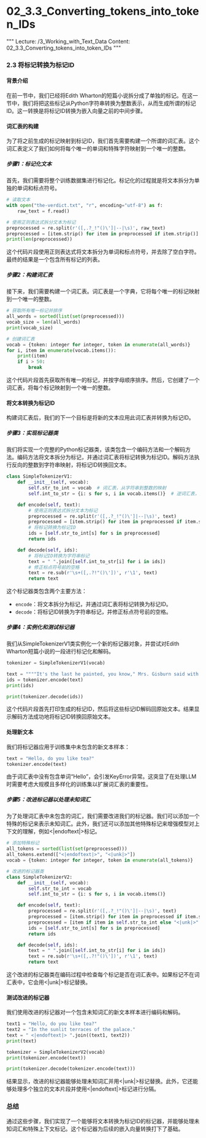 # 02_3.3_Converting_tokens_into_token_IDs

"""
Lecture: /3_Working_with_Text_Data
Content: 02_3.3_Converting_tokens_into_token_IDs
"""

### 2.3 将标记转换为标记ID

#### 背景介绍
在前一节中，我们已经将Edith Wharton的短篇小说拆分成了单独的标记。在这一节中，我们将把这些标记从Python字符串转换为整数表示，从而生成所谓的标记ID。这一转换是将标记ID转换为嵌入向量之前的中间步骤。

#### 词汇表的构建
为了将之前生成的标记映射到标记ID，我们首先需要构建一个所谓的词汇表。这个词汇表定义了我们如何将每个唯一的单词和特殊字符映射到一个唯一的整数。

##### 步骤1：标记化文本
首先，我们需要将整个训练数据集进行标记化。标记化的过程就是将文本拆分为单独的单词和标点符号。

```python
# 读取文本
with open("the-verdict.txt", "r", encoding="utf-8") as f:
    raw_text = f.read()

# 使用正则表达式拆分文本为标记
preprocessed = re.split(r'([,.?_!"()\']|--|\s)', raw_text)
preprocessed = [item.strip() for item in preprocessed if item.strip()]
print(len(preprocessed))
```

这个代码片段使用正则表达式将文本拆分为单词和标点符号，并去除了空白字符。最终的结果是一个包含所有标记的列表。

##### 步骤2：构建词汇表
接下来，我们需要构建一个词汇表。词汇表是一个字典，它将每个唯一的标记映射到一个唯一的整数。

```python
# 获取所有唯一标记并排序
all_words = sorted(list(set(preprocessed)))
vocab_size = len(all_words)
print(vocab_size)

# 创建词汇表
vocab = {token: integer for integer, token in enumerate(all_words)}
for i, item in enumerate(vocab.items()):
    print(item)
    if i > 50:
        break
```

这个代码片段首先获取所有唯一的标记，并按字母顺序排序。然后，它创建了一个词汇表，将每个标记映射到一个唯一的整数。

#### 将文本转换为标记ID
构建词汇表后，我们的下一个目标是将新的文本应用此词汇表并转换为标记ID。

##### 步骤3：实现标记器类
我们将实现一个完整的Python标记器类，该类包含一个编码方法和一个解码方法。编码方法将文本拆分为标记，并通过词汇表将标记转换为标记ID。解码方法执行反向的整数到字符串映射，将标记ID转换回文本。

```python
class SimpleTokenizerV1:
    def __init__(self, vocab):
        self.str_to_int = vocab  # 词汇表，从字符串到整数的映射
        self.int_to_str = {i: s for s, i in vocab.items()}  # 逆词汇表，从整数到字符串的映射

    def encode(self, text):
        # 使用正则表达式拆分文本为标记
        preprocessed = re.split(r'([,.?_!"()\']|--|\s)', text)
        preprocessed = [item.strip() for item in preprocessed if item.strip()]
        # 将标记转换为标记ID
        ids = [self.str_to_int[s] for s in preprocessed]
        return ids

    def decode(self, ids):
        # 将标记ID转换为字符串标记
        text = " ".join([self.int_to_str[i] for i in ids])
        # 修正标点符号前的空格
        text = re.sub(r'\s+([,.?!"()\'])', r'\1', text)
        return text
```

这个标记器类包含两个主要方法：
- `encode`：将文本拆分为标记，并通过词汇表将标记转换为标记ID。
- `decode`：将标记ID转换为字符串标记，并修正标点符号前的空格。

##### 步骤4：实例化和测试标记器
我们从SimpleTokenizerV1类实例化一个新的标记器对象，并尝试对Edith Wharton短篇小说的一段进行标记化和解码。

```python
tokenizer = SimpleTokenizerV1(vocab)

text = """"It's the last he painted, you know," Mrs. Gisburn said with pardonable pride."""
ids = tokenizer.encode(text)
print(ids)

print(tokenizer.decode(ids))
```

这个代码片段首先打印生成的标记ID，然后将这些标记ID解码回原始文本。结果显示解码方法成功地将标记ID转换回原始文本。

#### 处理新文本
我们将标记器应用于训练集中未包含的新文本样本：

```python
text = "Hello, do you like tea?"
tokenizer.encode(text)
```

由于词汇表中没有包含单词“Hello”，会引发KeyError异常。这突显了在处理LLM时需要考虑大规模且多样化的训练集以扩展词汇表的重要性。

##### 步骤5：改进标记器以处理未知词汇
为了处理词汇表中未包含的词汇，我们需要改进我们的标记器。我们可以添加一个特殊的<unk>标记来表示未知词汇。此外，我们还可以添加其他特殊标记来增强模型对上下文的理解，例如<|endoftext|>标记。

```python
# 添加特殊标记
all_tokens = sorted(list(set(preprocessed)))
all_tokens.extend(["<|endoftext|>", "<|unk|>"])
vocab = {token: integer for integer, token in enumerate(all_tokens)}

# 改进的标记器类
class SimpleTokenizerV2:
    def __init__(self, vocab):
        self.str_to_int = vocab
        self.int_to_str = {i: s for s, i in vocab.items()}

    def encode(self, text):
        preprocessed = re.split(r'([,.?_!"()\']|--|\s)', text)
        preprocessed = [item.strip() for item in preprocessed if item.strip()]
        preprocessed = [item if item in self.str_to_int else "<|unk|>" for item in preprocessed]
        ids = [self.str_to_int[s] for s in preprocessed]
        return ids

    def decode(self, ids):
        text = " ".join([self.int_to_str[i] for i in ids])
        text = re.sub(r'\s+([,.?!"()\'])', r'\1', text)
        return text
```

这个改进的标记器类在编码过程中检查每个标记是否在词汇表中。如果标记不在词汇表中，它会用<|unk|>标记替换。

#### 测试改进的标记器
我们使用改进的标记器对一个包含未知词汇的新文本样本进行编码和解码。

```python
text1 = "Hello, do you like tea?"
text2 = "In the sunlit terraces of the palace."
text = " <|endoftext|> ".join((text1, text2))
print(text)

tokenizer = SimpleTokenizerV2(vocab)
print(tokenizer.encode(text))

print(tokenizer.decode(tokenizer.encode(text)))
```

结果显示，改进的标记器能够处理未知词汇并用<|unk|>标记替换。此外，它还能够处理多个独立的文本片段并使用<|endoftext|>标记进行分隔。

### 总结
通过这些步骤，我们实现了一个能够将文本转换为标记ID的标记器，并能够处理未知词汇和特殊上下文标记。这个标记器为后续的嵌入向量转换打下了基础。